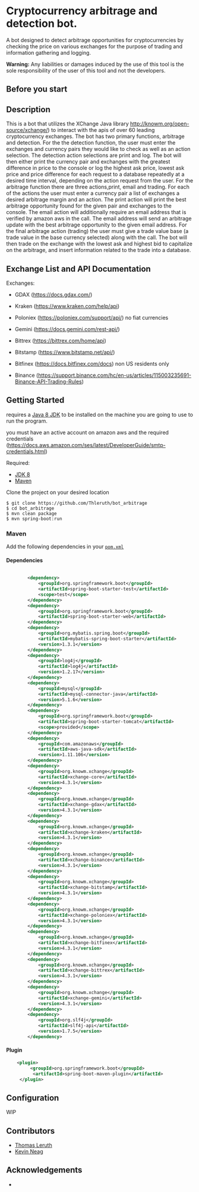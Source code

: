 # Cryptocurrency arbitrage and detection bot.

A bot designed to detect arbitrage opportunities for cryptocurrencies by checking the price on various exchanges for the purpose of trading and information gathering and logging.

**Warning:**  Any liabilities or damages
induced by the use of this tool is the sole responsibility of the user of this tool and not the developers.

## Before you start


## Description

This is a bot that utilizes the XChange Java library <url>http://knowm.org/open-source/xchange/)</url> to interact with the apis
of over 60 leading cryptocurrency exchanges. The bot has two primary functions, arbitrage and detection. For the the detection function,
the user must enter the exchanges and currency pairs they would like to check as well as an action selection. The detection action selections
are print and log. The bot will then either print the currency pair and exchanges with the greatest difference in price to the console or log
the highest ask price, lowest ask price and price difference for each request to a database repeatedly at a desired time interval, depending on
the action request from the user. For the arbitrage function there are three actions,print, email and trading. For each of the actions the user
must enter a currency pair a list of exchanges a desired arbitrage margin and an action. The print action will print the best arbitrage opportunity
found for the given pair and exchanges to the console. The email action will additionally require an email address that is verified by amazon aws in
the call. The email address will send an arbitrage update with the best arbitrage opportunity to the given email address. For the final arbitrage action
(trading) the user must give a trade value base (a trade value in the base currency selected) along with the call. The bot will then trade on the exchange
with the lowest ask and highest bid to capitalize on the arbitrage, and insert information related to the trade into a database.


## Exchange List and API Documentation

Exchanges:


* GDAX (https://docs.gdax.com/)

* Kraken (https://www.kraken.com/help/api)

* Poloniex (https://poloniex.com/support/api/) no fiat currencies

* Gemini (https://docs.gemini.com/rest-api/)

* Bittrex (https://bittrex.com/home/api)

* Bitstamp (https://www.bitstamp.net/api/)

* Bitfinex (https://docs.bitfinex.com/docs) non US residents only

* Binance (https://support.binance.com/hc/en-us/articles/115003235691-Binance-API-Trading-Rules)


## Getting Started

requires a [Java 8 JDK](http://www.oracle.com/technetwork/java/javase/downloads/jdk8-downloads-2133151.html) to be
installed on the machine you are going to use to run the program.

you must have an active account on amazon aws and the required credentials (https://docs.aws.amazon.com/ses/latest/DeveloperGuide/smtp-credentials.html)


Required:
* [JDK 8](ttp://www.oracle.com/technetwork/java/javase/downloads/jdk8-downloads-2133151.html)
* [Maven](http://maven.apache.org/download.cgi)

Clone the project on your desired location

```
$ git clone https://github.com/Thleruth/bot_arbitrage
$ cd bot_arbitrage
$ mvn clean package
$ mvn spring-boot:run

```

### Maven
Add the following dependencies in your [`pom.xml`](https://github.com/Thleruth/bot_arbitrage/blob/master/pom.xml)

#### Dependencies
```xml

        <dependency>
            <groupId>org.springframework.boot</groupId>
            <artifactId>spring-boot-starter-test</artifactId>
            <scope>test</scope>
        </dependency>
        <dependency>
            <groupId>org.springframework.boot</groupId>
            <artifactId>spring-boot-starter-web</artifactId>
        </dependency>
        <dependency>
            <groupId>org.mybatis.spring.boot</groupId>
            <artifactId>mybatis-spring-boot-starter</artifactId>
            <version>1.3.1</version>
        </dependency>
        <dependency>
            <groupId>log4j</groupId>
            <artifactId>log4j</artifactId>
            <version>1.2.17</version>
        </dependency>
        <dependency>
            <groupId>mysql</groupId>
            <artifactId>mysql-connector-java</artifactId>
            <version>5.1.6</version>
        </dependency>
        <dependency>
            <groupId>org.springframework.boot</groupId>
            <artifactId>spring-boot-starter-tomcat</artifactId>
            <scope>provided</scope>
        </dependency>
        <dependency>
            <groupId>com.amazonaws</groupId>
            <artifactId>aws-java-sdk</artifactId>
            <version>1.11.106</version>
        </dependency>
        <dependency>
            <groupId>org.knowm.xchange</groupId>
            <artifactId>xchange-core</artifactId>
            <version>4.3.1</version>
        </dependency>
        <dependency>
            <groupId>org.knowm.xchange</groupId>
            <artifactId>xchange-gdax</artifactId>
            <version>4.3.1</version>
        </dependency>
        <dependency>
            <groupId>org.knowm.xchange</groupId>
            <artifactId>xchange-kraken</artifactId>
            <version>4.3.1</version>
        </dependency>
        <dependency>
            <groupId>org.knowm.xchange</groupId>
            <artifactId>xchange-binance</artifactId>
            <version>4.3.1</version>
        </dependency>
        <dependency>
            <groupId>org.knowm.xchange</groupId>
            <artifactId>xchange-bitstamp</artifactId>
            <version>4.3.1</version>
        </dependency>
        <dependency>
            <groupId>org.knowm.xchange</groupId>
            <artifactId>xchange-poloniex</artifactId>
            <version>4.3.1</version>
        </dependency>
        <dependency>
            <groupId>org.knowm.xchange</groupId>
            <artifactId>xchange-bitfinex</artifactId>
            <version>4.3.1</version>
        </dependency>
        <dependency>
            <groupId>org.knowm.xchange</groupId>
            <artifactId>xchange-bittrex</artifactId>
            <version>4.3.1</version>
        </dependency>
        <dependency>
            <groupId>org.knowm.xchange</groupId>
            <artifactId>xchange-gemini</artifactId>
            <version>4.3.1</version>
        </dependency>
        <dependency>
            <groupId>org.slf4j</groupId>
            <artifactId>slf4j-api</artifactId>
            <version>1.7.5</version>
        </dependency>
```

#### Plugin
``` xml
    <plugin>
         <groupId>org.springframework.boot</groupId>
          <artifactId>spring-boot-maven-plugin</artifactId>
     </plugin>
```

## Configuration

WIP

## Contributors

* [Thomas Leruth](https://github.com/Thleruth)
* [Kevin Neag](https://github.com/neagkv)


## Acknowledgements
*


